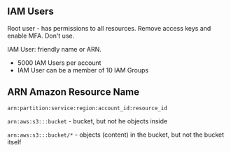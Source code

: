## IAM Users

Root user - has permissions to all resources. Remove access keys and enable MFA. Don't use.

IAM User: friendly name or ARN.


- 5000 IAM Users per account
- IAM User can be a member of 10 IAM Groups


## ARN Amazon Resource Name

```arn:partition:service:region:account_id:resource_id```

`arn:aws:s3:::bucket` - bucket, but not he objects inside

`arn:aws:s3:::bucket/*` - objects (content) in the bucket, but not the bucket itself